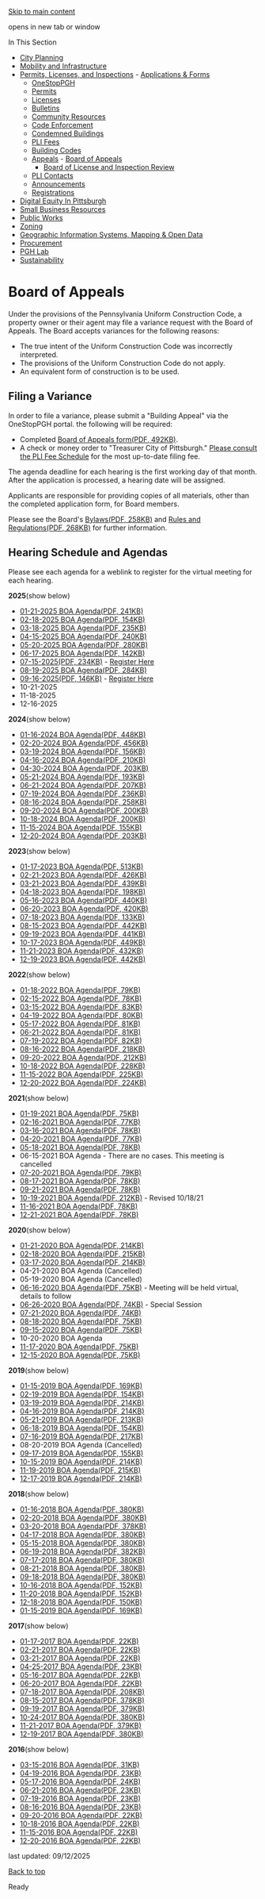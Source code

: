[Skip to main content](https://www.pittsburghpa.gov/Business-Development/Permits-Licenses-and-Inspections/Appeals/Board-of-Appeals#main-content)

opens in new tab or window

In This Section

- [City Planning](https://www.pittsburghpa.gov/Business-Development/City-Planning)
- [Mobility and Infrastructure](https://www.pittsburghpa.gov/Business-Development/Mobility-and-Infrastructure)
- [Permits, Licenses, and Inspections](https://www.pittsburghpa.gov/Business-Development/Permits-Licenses-and-Inspections)  - [Applications & Forms](https://www.pittsburghpa.gov/Business-Development/Permits-Licenses-and-Inspections/Applications-Forms)
  - [OneStopPGH](https://www.pittsburghpa.gov/Business-Development/Permits-Licenses-and-Inspections/OneStopPGH)
  - [Permits](https://www.pittsburghpa.gov/Business-Development/Permits-Licenses-and-Inspections/Permits)
  - [Licenses](https://www.pittsburghpa.gov/Business-Development/Permits-Licenses-and-Inspections/Licenses)
  - [Bulletins](https://www.pittsburghpa.gov/Business-Development/Permits-Licenses-and-Inspections/PLI-Bulletins)
  - [Community Resources](https://www.pittsburghpa.gov/Business-Development/Permits-Licenses-and-Inspections/Community-Resources)
  - [Code Enforcement](https://www.pittsburghpa.gov/Business-Development/Permits-Licenses-and-Inspections/Code-Enforcement)
  - [Condemned Buildings](https://www.pittsburghpa.gov/Business-Development/Permits-Licenses-and-Inspections/Condemned-Buildings)
  - [PLI Fees](https://www.pittsburghpa.gov/Business-Development/Permits-Licenses-and-Inspections/Fees)
  - [Building Codes](https://www.pittsburghpa.gov/Business-Development/Permits-Licenses-and-Inspections/Building-Codes)
  - [Appeals](https://www.pittsburghpa.gov/Business-Development/Permits-Licenses-and-Inspections/Appeals)    - [Board of Appeals](https://www.pittsburghpa.gov/Business-Development/Permits-Licenses-and-Inspections/Appeals/Board-of-Appeals)
    - [Board of License and Inspection Review](https://www.pittsburghpa.gov/Business-Development/Permits-Licenses-and-Inspections/Appeals/Board-of-License-and-Inspection-Review)
  - [PLI Contacts](https://www.pittsburghpa.gov/Business-Development/Permits-Licenses-and-Inspections/Contacts)
  - [Announcements](https://www.pittsburghpa.gov/Business-Development/Permits-Licenses-and-Inspections/Announcements)
  - [Registrations](https://www.pittsburghpa.gov/Business-Development/Permits-Licenses-and-Inspections/Registrations)
- [Digital Equity In Pittsburgh](https://www.pittsburghpa.gov/Business-Development/Digital-Equity-In-Pittsburgh)
- [Small Business Resources](https://www.pittsburghpa.gov/Business-Development/Small-Business-Resources)
- [Public Works](https://www.pittsburghpa.gov/Business-Development/Public-Works)
- [Zoning](https://www.pittsburghpa.gov/Business-Development/Zoning)
- [Geographic Information Systems, Mapping & Open Data](https://www.pittsburghpa.gov/Business-Development/Geographic-Information-Systems-Mapping-Open-Data)
- [Procurement](https://www.pittsburghpa.gov/Business-Development/Procurement)
- [PGH Lab](https://www.pittsburghpa.gov/Business-Development/PGH-Lab)
- [Sustainability](https://www.pittsburghpa.gov/Business-Development/Sustainability)

# Board of Appeals

Under the provisions of the Pennsylvania Uniform Construction Code, a property owner or their agent may file a variance request with the Board of Appeals. The Board accepts variances for the following reasons:

- The true intent of the Uniform Construction Code was incorrectly interpreted.
- The provisions of the Uniform Construction Code do not apply.
- An equivalent form of construction is to be used.

## Filing a Variance

In order to file a variance, please submit a "Building Appeal" via the OneStopPGH portal. the following will be required:

- Completed [Board of Appeals form(PDF, 492KB)](https://www.pittsburghpa.gov/files/assets/city/v/1/pli/documents/board-of-appeals/5010_board_of_appeals_form.pdf).
- A check or money order to "Treasurer City of Pittsburgh." [Please consult the PLI Fee Schedule](https://www.pittsburghpa.gov/Business-Development/Permits-Licenses-and-Inspections/Fees) for the most up-to-date filing fee.

The agenda deadline for each hearing is the first working day of that month. After the application is processed, a hearing date will be assigned.

Applicants are responsible for providing copies of all materials, other than the completed application form, for Board members.

Please see the Board's [Bylaws(PDF, 258KB)](https://www.pittsburghpa.gov/files/assets/city/v/1/pli/documents/board-of-appeals/20807_board_of_appeals_by_laws_20221220.pdf) and [Rules and Regulations(PDF, 268KB)](https://www.pittsburghpa.gov/files/assets/city/v/1/pli/documents/board-of-appeals/20771_board_of_appeals_rules_and_regulations_20221220.pdf) for further information.

## Hearing Schedule and Agendas

Please see each agenda for a weblink to register for the virtual meeting for each hearing.

**2025**(show below)

- [01-21-2025 BOA Agenda(PDF, 241KB)](https://www.pittsburghpa.gov/files/assets/city/v/1/pli/documents/board-of-appeals/boa-january-21-2025-agenda.pdf "BOA January 21 2025 Agenda.pdf")
- [02-18-2025 BOA Agenda(PDF, 154KB)](https://www.pittsburghpa.gov/files/assets/city/v/1/pli/documents/board-of-appeals/boa-february-18-2025-agenda.pdf "BOA February 18 2025 Agenda.pdf")
- [03-18-2025 BOA Agenda(PDF, 235KB)](https://www.pittsburghpa.gov/files/assets/city/v/1/pli/documents/board-of-appeals/boa-march-18-2025-agenda.pdf "BOA March 18 2025 Agenda.pdf")
- [04-15-2025 BOA Agenda(PDF, 240KB)](https://www.pittsburghpa.gov/files/assets/city/v/1/pli/documents/board-of-appeals/boa-april-15-2025-tentative-agenda.pdf "BOA April 15 2025 Tentative Agenda.pdf")
- [05-20-2025 BOA Agenda(PDF, 280KB)](https://www.pittsburghpa.gov/files/assets/city/v/1/pli/documents/board-of-appeals/boa-may-20-2025-agenda.pdf "BOA May 20 2025 Agenda.pdf")
- [06-17-2025 BOA Agenda(PDF, 142KB)](https://www.pittsburghpa.gov/files/assets/city/v/2/pli/documents/board-of-appeals/june-17-boa-agenda-edit.pdf "BOA June 17 2025 Agenda.pdf")
- [07-15-2025(PDF, 234KB)](https://www.pittsburghpa.gov/files/assets/city/v/1/pli/documents/board-of-appeals/boa-july-15-2025-agenda.pdf "BOA July 15 2025 Agenda.pdf") \- [Register Here](https://us02web.zoom.us/meeting/register/c6uzCDq2SRiIZTpn8hicCA)
- [08-19-2025 BOA Agenda(PDF, 284KB)](https://www.pittsburghpa.gov/files/assets/city/v/1/pli/documents/board-of-appeals/boa-august-19-2025-agenda.pdf "BOA August 19 2025 Agenda.pdf")
- [09-16-2025(PDF, 146KB)](https://www.pittsburghpa.gov/files/assets/city/v/1/pli/documents/board-of-appeals/boa-septmber-16-2025-agenda.pdf "BOA Septmber 16 2025 Agenda") \- [Register Here](https://us02web.zoom.us/meeting/register/SuZpvfMGQAGg5-63SculVw)
- 10-21-2025
- 11-18-2025
- 12-16-2025

**2024**(show below)

- [01-16-2024 BOA Agenda(PDF, 448KB)](https://www.pittsburghpa.gov/files/assets/city/v/1/pli/documents/board-of-appeals/23759_boa_january_16_2024_agenda.pdf)
- [02-20-2024 BOA Agenda(PDF, 456KB)](https://www.pittsburghpa.gov/files/assets/city/v/1/pli/documents/board-of-appeals/23989_boa_february_20_2024_agenda_draft_02072024.pdf)
- [03-19-2024 BOA Agenda(PDF, 156KB)](https://www.pittsburghpa.gov/files/assets/city/v/1/pli/documents/board-of-appeals/24291_boa_march_19_2024_agenda.pdf)
- [04-16-2024 BOA Agenda(PDF, 210KB)](https://www.pittsburghpa.gov/files/assets/city/v/1/pli/documents/board-of-appeals/24556_boa_april_16_2024_agenda_draft.pdf)
- [04-30-2024 BOA Agenda(PDF, 203KB)](https://www.pittsburghpa.gov/files/assets/city/v/1/pli/documents/board-of-appeals/24692_boa_april_30_2024_agenda_final.pdf)
- [05-21-2024 BOA Agenda(PDF, 193KB)](https://www.pittsburghpa.gov/files/assets/city/v/1/pli/documents/board-of-appeals/24847_boa_may_21_2024_agenda_updated.pdf)
- [06-21-2024 BOA Agenda(PDF, 207KB)](https://www.pittsburghpa.gov/files/assets/city/v/1/pli/documents/board-of-appeals/25079_boa_june_21_2024_agenda_06042024.pdf)
- [07-19-2024 BOA Agenda(PDF, 236KB)](https://www.pittsburghpa.gov/files/assets/city/v/1/pli/documents/board-of-appeals/25433_boa_july_19_2024_agenda.pdf)
- [08-16-2024 BOA Agenda(PDF, 258KB)](https://www.pittsburghpa.gov/files/assets/city/v/1/pli/documents/board-of-appeals/25587_boa_aug_16_2024_agenda.pdf)
- [09-20-2024 BOA Agenda(PDF, 200KB)](https://www.pittsburghpa.gov/files/assets/city/v/1/pli/documents/board-of-appeals/boa-sept-20-2024-agenda.pdf "BOA Sept 20 2024 Agenda.pdf")
- [10-18-2024 BOA Agenda(PDF, 200KB)](https://www.pittsburghpa.gov/files/assets/city/v/1/pli/documents/board-of-appeals/boa-oct-18-2024-agenda.pdf "BOA Oct 18 2024 Agenda.pdf")
- [11-15-2024 BOA Agenda(PDF, 155KB)](https://www.pittsburghpa.gov/files/assets/city/v/1/pli/documents/board-of-appeals/boa-nov-15-2024-agenda.pdf "BOA Nov 15 2024 Agenda.pdf")
- [12-20-2024 BOA Agenda(PDF, 203KB)](https://www.pittsburghpa.gov/files/assets/city/v/1/pli/documents/board-of-appeals/boa-dec-20-2024-agenda.pdf "BOA Dec 20 2024 Agenda.pdf")

**2023**(show below)

- [01-17-2023 BOA Agenda(PDF, 513KB)](https://www.pittsburghpa.gov/files/assets/city/v/1/pli/documents/board-of-appeals/20188_boa_agenda_jan_17_revised_01132023.pdf)
- [02-21-2023 BOA Agenda(PDF, 426KB)](https://www.pittsburghpa.gov/files/assets/city/v/1/pli/documents/board-of-appeals/20496_boa_agenda_feb_21_revised_02202023.pdf)
- [03-21-2023 BOA Agenda(PDF, 439KB)](https://www.pittsburghpa.gov/files/assets/city/v/1/pli/documents/board-of-appeals/20622_boa_mar_21_agenda_03072023.pdf)
- [04-18-2023 BOA Agenda(PDF, 198KB)](https://www.pittsburghpa.gov/files/assets/city/v/1/pli/documents/board-of-appeals/20950_boa_april_18_agenda.pdf)
- [05-16-2023 BOA Agenda(PDF, 440KB)](https://www.pittsburghpa.gov/files/assets/city/v/1/pli/documents/board-of-appeals/21200_boa_may_16_agenda.pdf)
- [06-20-2023 BOA Agenda(PDF, 420KB)](https://www.pittsburghpa.gov/files/assets/city/v/1/pli/documents/board-of-appeals/21605_boa_june_20_2023_agenda_-_updated_on_6-13-23.pdf)
- [07-18-2023 BOA Agenda(PDF, 133KB)](https://www.pittsburghpa.gov/files/assets/city/v/1/pli/documents/board-of-appeals/21886_boa_july_18_agenda.pdf)
- [08-15-2023 BOA Agenda(PDF, 442KB)](https://www.pittsburghpa.gov/files/assets/city/v/1/pli/documents/board-of-appeals/22120_boa_august_15_agenda.pdf)
- [09-19-2023 BOA Agenda(PDF, 441KB)](https://www.pittsburghpa.gov/files/assets/city/v/1/pli/documents/board-of-appeals/22447_boa_september_19_agenda.pdf)
- [10-17-2023 BOA Agenda(PDF, 449KB)](https://www.pittsburghpa.gov/files/assets/city/v/1/pli/documents/board-of-appeals/22894_boa_october_17_agenda.pdf)
- [11-21-2023 BOA Agenda(PDF, 432KB)](https://www.pittsburghpa.gov/files/assets/city/v/1/pli/documents/board-of-appeals/23219_boa_november_21_agenda.pdf)
- [12-19-2023 BOA Agenda(PDF, 442KB)](https://www.pittsburghpa.gov/files/assets/city/v/1/pli/documents/board-of-appeals/23535_boa_december_19_agenda.pdf)

**2022**(show below)

- [01-18-2022 BOA Agenda(PDF, 79KB)](https://www.pittsburghpa.gov/files/assets/city/v/1/pli/documents/board-of-appeals/17021_2022_jan_agenda.pdf)
- [02-15-2022 BOA Agenda(PDF, 78KB)](https://www.pittsburghpa.gov/files/assets/city/v/1/pli/documents/board-of-appeals/17380_2022_feb_agenda.pdf)
- [03-15-2022 BOA Agenda(PDF, 83KB)](https://www.pittsburghpa.gov/files/assets/city/v/1/pli/documents/board-of-appeals/17511_2022_mar_agenda.pdf)
- [04-19-2022 BOA Agenda(PDF, 80KB)](https://www.pittsburghpa.gov/files/assets/city/v/1/pli/documents/board-of-appeals/17895_2022_apr_agenda.pdf)
- [05-17-2022 BOA Agenda(PDF, 81KB)](https://www.pittsburghpa.gov/files/assets/city/v/1/pli/documents/board-of-appeals/18124_2022_may_agenda.pdf)
- [06-21-2022 BOA Agenda(PDF, 81KB)](https://www.pittsburghpa.gov/files/assets/city/v/1/pli/documents/board-of-appeals/18381_2022_june_agenda.pdf)
- [07-19-2022 BOA Agenda(PDF, 82KB)](https://www.pittsburghpa.gov/files/assets/city/v/1/pli/documents/board-of-appeals/18701_2022_july_agenda.pdf)
- [08-16-2022 BOA Agenda(PDF, 218KB)](https://www.pittsburghpa.gov/files/assets/city/v/1/pli/documents/board-of-appeals/18829_2022_agenda_august.pdf)
- [09-20-2022 BOA Agenda(PDF, 212KB)](https://www.pittsburghpa.gov/files/assets/city/v/1/pli/documents/board-of-appeals/19178_2022_boa_case_agenda_sep_20_v1.pdf)
- [10-18-2022 BOA Agenda(PDF, 228KB)](https://www.pittsburghpa.gov/files/assets/city/v/1/pli/documents/board-of-appeals/19416_2022_agenda_oct_6.pdf)
- [11-15-2022 BOA Agenda(PDF, 225KB)](https://www.pittsburghpa.gov/files/assets/city/v/1/pli/documents/board-of-appeals/19714_boa_agenda_nov_15_rev.pdf)
- [12-20-2022 BOA Agenda(PDF, 224KB)](https://www.pittsburghpa.gov/files/assets/city/v/1/pli/documents/board-of-appeals/19892_boa_agenda_20_dec.pdf)

**2021**(show below)

- [01-19-2021 BOA Agenda(PDF, 75KB)](https://www.pittsburghpa.gov/files/assets/city/v/1/pli/documents/board-of-appeals/12756_2021_jan_agenda.pdf)
- [02-16-2021 BOA Agenda(PDF, 77KB)](https://www.pittsburghpa.gov/files/assets/city/v/1/pli/documents/board-of-appeals/12985_2021_feb_agenda.pdf)
- [03-16-2021 BOA Agenda(PDF, 78KB)](https://www.pittsburghpa.gov/files/assets/city/v/1/pli/documents/board-of-appeals/13471_2021_mar_agenda-_updated.pdf)
- [04-20-2021 BOA Agenda(PDF, 77KB)](https://www.pittsburghpa.gov/files/assets/city/v/1/pli/documents/board-of-appeals/14023_2021_apr_agenda_-_revised1.pdf)
- [05-18-2021 BOA Agenda(PDF, 78KB)](https://www.pittsburghpa.gov/files/assets/city/v/1/pli/documents/board-of-appeals/14379_2021_may_agenda_-_updated.pdf)
- 06-15-2021 BOA Agenda - There are no cases. This meeting is cancelled
- [07-20-2021 BOA Agenda(PDF, 79KB)](https://www.pittsburghpa.gov/files/assets/city/v/1/pli/documents/board-of-appeals/14921_2021_july_agenda_.pdf)
- [08-17-2021 BOA Agenda(PDF, 78KB)](https://www.pittsburghpa.gov/files/assets/city/v/1/pli/documents/board-of-appeals/15334_2021_aug_agenda_.pdf)
- [09-21-2021 BOA Agenda(PDF, 78KB)](https://www.pittsburghpa.gov/files/assets/city/v/1/pli/documents/board-of-appeals/15678_2021_sept_agenda_.pdf)
- [10-19-2021 BOA Agenda(PDF, 212KB)](https://www.pittsburghpa.gov/files/assets/city/v/1/pli/documents/board-of-appeals/16152_2021_rev_oct_agenda.pdf) \- Revised 10/18/21
- [11-16-2021 BOA Agenda(PDF, 78KB)](https://www.pittsburghpa.gov/files/assets/city/v/1/pli/documents/board-of-appeals/16342_2021_nov_agenda_.pdf)
- [12-21-2021 BOA Agenda(PDF, 78KB)](https://www.pittsburghpa.gov/files/assets/city/v/1/pli/documents/board-of-appeals/16693_2021_dec_agenda_.pdf)

**2020**(show below)

- [01-21-2020 BOA Agenda(PDF, 214KB)](https://www.pittsburghpa.gov/files/assets/city/v/1/pli/documents/board-of-appeals/8227_2020_jan_agenda.pdf)
- [02-18-2020 BOA Agenda(PDF, 215KB)](https://www.pittsburghpa.gov/files/assets/city/v/1/pli/documents/board-of-appeals/8553_2020_feb_agenda.pdf)
- [03-17-2020 BOA Agenda(PDF, 214KB)](https://www.pittsburghpa.gov/files/assets/city/v/1/pli/documents/board-of-appeals/8844_2020_mar_agenda.pdf)
- 04-21-2020 BOA Agenda (Cancelled)
- 05-19-2020 BOA Agenda (Cancelled)
- [06-16-2020 BOA Agenda(PDF, 75KB)](https://www.pittsburghpa.gov/files/assets/city/v/1/pli/documents/board-of-appeals/10027_2020_jun_agenda.pdf) \- Meeting will be held virtual, details to follow
- [06-26-2020 BOA Agenda(PDF, 74KB)](https://www.pittsburghpa.gov/files/assets/city/v/1/pli/documents/board-of-appeals/10026_2020_jun_-special_session_agenda.pdf) \- Special Session
- [07-21-2020 BOA Agenda(PDF, 74KB)](https://www.pittsburghpa.gov/files/assets/city/v/1/pli/documents/board-of-appeals/10580_2020_july_agenda.pdf)
- [08-18-2020 BOA Agenda(PDF, 75KB)](https://www.pittsburghpa.gov/files/assets/city/v/1/pli/documents/board-of-appeals/10927_2020_aug_agenda_1.pdf)
- [09-15-2020 BOA Agenda(PDF, 75KB)](https://www.pittsburghpa.gov/files/assets/city/v/1/pli/documents/board-of-appeals/11240_2020_sept_agenda.pdf)
- 10-20-2020 BOA Agenda
- [11-17-2020 BOA Agenda(PDF, 75KB)](https://www.pittsburghpa.gov/files/assets/city/v/1/pli/documents/board-of-appeals/12039_2020_nov_agenda.pdf)
- [12-15-2020 BOA Agenda(PDF, 75KB)](https://www.pittsburghpa.gov/files/assets/city/v/1/pli/documents/board-of-appeals/12360_2020_dec_agenda.pdf)

**2019**(show below)

- [01-15-2019 BOA Agenda(PDF, 169KB)](https://www.pittsburghpa.gov/files/assets/city/v/1/pli/documents/board-of-appeals/4893_2019_jan_agenda.pdf)
- [02-19-2019 BOA Agenda(PDF, 154KB)](https://www.pittsburghpa.gov/files/assets/city/v/1/pli/documents/board-of-appeals/4901_2019_feb_agenda.pdf)
- [03-19-2019 BOA Agenda(PDF, 214KB)](https://www.pittsburghpa.gov/files/assets/city/v/1/pli/documents/board-of-appeals/5203_2019_mar._agenda.pdf)
- [04-16-2019 BOA Agenda(PDF, 214KB)](https://www.pittsburghpa.gov/files/assets/city/v/1/pli/documents/board-of-appeals/5584_2019_april_agenda.pdf)
- [05-21-2019 BOA Agenda(PDF, 213KB)](https://www.pittsburghpa.gov/files/assets/city/v/1/pli/documents/board-of-appeals/5885_2019_may_agenda.pdf)
- [06-18-2019 BOA Agenda(PDF, 154KB)](https://www.pittsburghpa.gov/files/assets/city/v/1/pli/documents/board-of-appeals/6229_2019_jun_agenda.pdf)
- [07-16-2019 BOA Agenda(PDF, 217KB)](https://www.pittsburghpa.gov/files/assets/city/v/1/pli/documents/board-of-appeals/6527_2019_jul_agenda-revised.pdf)
- 08-20-2019 BOA Agenda (Cancelled)
- [09-17-2019 BOA Agenda(PDF, 155KB)](https://www.pittsburghpa.gov/files/assets/city/v/1/pli/documents/board-of-appeals/7048_2019_sep_agenda.pdf)
- [10-15-2019 BOA Agenda(PDF, 214KB)](https://www.pittsburghpa.gov/files/assets/city/v/1/pli/documents/board-of-appeals/7348_2019_oct_agenda.pdf)
- [11-19-2019 BOA Agenda(PDF, 215KB)](https://www.pittsburghpa.gov/files/assets/city/v/1/pli/documents/board-of-appeals/7675_2019_nov_agenda.pdf)
- [12-17-2019 BOA Agenda(PDF, 214KB)](https://www.pittsburghpa.gov/files/assets/city/v/1/pli/documents/board-of-appeals/7955_2019_dec_agenda.pdf)

**2018**(show below)

- [01-16-2018 BOA Agenda(PDF, 380KB)](https://www.pittsburghpa.gov/files/assets/city/v/1/pli/documents/board-of-appeals/1739_2018_jan_boa_agenda.pdf)
- [02-20-2018 BOA Agenda(PDF, 380KB)](https://www.pittsburghpa.gov/files/assets/city/v/1/pli/documents/board-of-appeals/1738_2018_feb_boa_agenda.pdf)
- [03-20-2018 BOA Agenda(PDF, 378KB)](https://www.pittsburghpa.gov/files/assets/city/v/1/pli/documents/board-of-appeals/1968_2018_mar_boa_agenda.pdf)
- [04-17-2018 BOA Agenda(PDF, 380KB)](https://www.pittsburghpa.gov/files/assets/city/v/1/pli/documents/board-of-appeals/2267_2018_apr_boa_agenda.pdf)
- [05-15-2018 BOA Agenda(PDF, 380KB)](https://www.pittsburghpa.gov/files/assets/city/v/1/pli/documents/board-of-appeals/2590_2018_may_boa_agenda.pdf)
- [06-19-2018 BOA Agenda(PDF, 382KB)](https://www.pittsburghpa.gov/files/assets/city/v/1/pli/documents/board-of-appeals/2887_2018_jun_agenda.pdf)
- [07-17-2018 BOA Agenda(PDF, 380KB)](https://www.pittsburghpa.gov/files/assets/city/v/1/pli/documents/board-of-appeals/3177_2018_jul_boa_agenda.pdf)
- [08-21-2018 BOA Agenda(PDF, 380KB)](https://www.pittsburghpa.gov/files/assets/city/v/1/pli/documents/board-of-appeals/3746_2018_sep_boa_agenda.pdf)
- [09-18-2018 BOA Agenda(PDF, 380KB)](https://www.pittsburghpa.gov/files/assets/city/v/1/pli/documents/board-of-appeals/3746_2018_sep_boa_agenda.pdf)
- [10-16-2018 BOA Agenda(PDF, 152KB)](https://www.pittsburghpa.gov/files/assets/city/v/1/pli/documents/board-of-appeals/3913_2018_oct_agenda.pdf)
- [11-20-2018 BOA Agenda(PDF, 152KB)](https://www.pittsburghpa.gov/files/assets/city/v/1/pli/documents/board-of-appeals/4208_2018_nov_agenda.pdf)
- [12-18-2018 BOA Agenda(PDF, 150KB)](https://www.pittsburghpa.gov/files/assets/city/v/1/pli/documents/board-of-appeals/4478_2018_dec_agenda.pdf)
- [01-15-2019 BOA Agenda(PDF, 169KB)](https://www.pittsburghpa.gov/files/assets/city/v/1/pli/documents/board-of-appeals/4613_2019_agenda.pdf)

**2017**(show below)

- [01-17-2017 BOA Agenda(PDF, 22KB)](https://www.pittsburghpa.gov/files/assets/city/v/1/pli/documents/board-of-appeals/2017_jan_agenda.pdf)
- [02-21-2017 BOA Agenda(PDF, 22KB)](https://www.pittsburghpa.gov/files/assets/city/v/1/pli/documents/board-of-appeals/2017_feb_agenda.pdf)
- [03-21-2017 BOA Agenda(PDF, 22KB)](https://www.pittsburghpa.gov/files/assets/city/v/1/pli/documents/board-of-appeals/2017_mar_agenda.pdf)
- [04-25-2017 BOA Agenda(PDF, 23KB)](https://www.pittsburghpa.gov/files/assets/city/v/1/pli/documents/board-of-appeals/2017_apr_agenda.pdf)
- [05-16-2017 BOA Agenda(PDF, 22KB)](https://www.pittsburghpa.gov/files/assets/city/v/1/pli/documents/board-of-appeals/2017_may_agenda.pdf)
- [06-20-2017 BOA Agenda(PDF, 22KB)](https://www.pittsburghpa.gov/files/assets/city/v/1/pli/documents/board-of-appeals/2017-jun-agenda_1.pdf "2017 JUN AGENDA.pdf")
- [07-18-2017 BOA Agenda(PDF, 208KB)](https://www.pittsburghpa.gov/files/assets/city/v/1/pli/documents/board-of-appeals/2017-jul-agenda.pdf)
- [08-15-2017 BOA Agenda(PDF, 378KB)](https://www.pittsburghpa.gov/files/assets/city/v/1/pli/documents/board-of-appeals/2017_aug_agenda.pdf)
- [09-19-2017 BOA Agenda(PDF, 379KB)](https://www.pittsburghpa.gov/files/assets/city/v/1/pli/documents/board-of-appeals/454_2017_sep_agenda.pdf)
- [10-24-2017 BOA Agenda(PDF, 380KB)](https://www.pittsburghpa.gov/files/assets/city/v/1/pli/documents/board-of-appeals/782_2017_oct_agenda.pdf)
- [11-21-2017 BOA Agenda(PDF, 379KB)](https://www.pittsburghpa.gov/files/assets/city/v/1/pli/documents/board-of-appeals/929_2017_nov_agenda.pdf)
- [12-19-2017 BOA Agenda(PDF, 380KB)](https://www.pittsburghpa.gov/files/assets/city/v/1/pli/documents/board-of-appeals/1126_2017_dec_agenda.pdf)

**2016**(show below)

- [03-15-2016 BOA Agenda(PDF, 31KB)](https://www.pittsburghpa.gov/files/assets/city/v/1/pli/documents/board-of-appeals/2016_mar_agenda.pdf)
- [04-19-2016 BOA Agenda(PDF, 23KB)](https://www.pittsburghpa.gov/files/assets/city/v/1/pli/documents/board-of-appeals/2016_apr_agenda.pdf)
- [05-17-2016 BOA Agenda(PDF, 24KB)](https://www.pittsburghpa.gov/files/assets/city/v/1/pli/documents/board-of-appeals/2016_may_agenda.pdf)
- [06-21-2016 BOA Agenda(PDF, 23KB)](https://www.pittsburghpa.gov/files/assets/city/v/1/pli/documents/board-of-appeals/2016_june_agenda.pdf)
- [07-19-2016 BOA Agenda(PDF, 23KB)](https://www.pittsburghpa.gov/files/assets/city/v/1/pli/documents/board-of-appeals/2016_jul_agenda.pdf)
- [08-16-2016 BOA Agenda(PDF, 23KB)](https://www.pittsburghpa.gov/files/assets/city/v/1/pli/documents/board-of-appeals/2016_aug_agenda.pdf)
- [09-20-2016 BOA Agenda(PDF, 22KB)](https://www.pittsburghpa.gov/files/assets/city/v/1/pli/documents/board-of-appeals/2016_sep_agenda.pdf)
- [10-18-2016 BOA Agenda(PDF, 22KB)](https://www.pittsburghpa.gov/files/assets/city/v/1/pli/documents/board-of-appeals/2016_oct_agenda.pdf)
- [11-15-2016 BOA Agenda(PDF, 22KB)](https://www.pittsburghpa.gov/files/assets/city/v/1/pli/documents/board-of-appeals/2016_nov_agenda.pdf)
- [12-20-2016 BOA Agenda(PDF, 22KB)](https://www.pittsburghpa.gov/files/assets/city/v/1/pli/documents/board-of-appeals/2016_dec_agenda.pdf)

last updated: 09/12/2025

[Back to top](https://www.pittsburghpa.gov/Business-Development/Permits-Licenses-and-Inspections/Appeals/Board-of-Appeals#body-top)

Ready
